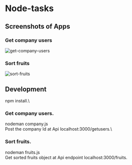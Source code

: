 # Node-tasks
## Screenshots of Apps
### Get company users
![get-company-users](https://github.com/varunks3/Node-tasks/assets/109992181/2d56bd43-fd2f-4266-9148-289c00cdedf3)
### Sort fruits
![sort-fruits](https://github.com/varunks3/Node-tasks/assets/109992181/98409773-245c-408e-b708-046d80873e0b)
## Development
npm install.\
### Get company users.
nodeman company.js\
Post the company Id at Api localhost:3000/getusers.\
### Sort fruits.
nodeman fruits.js\
Get sorted fruits object at Api endpoint localhost:3000/fruits.

